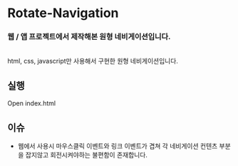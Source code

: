 # Rotate-Navigation

### 웹 / 앱 프로젝트에서 제작해본 원형 네비게이션입니다.
<br>
html, css, javascript만 사용해서 구현한 원형 네비게이션입니다.

## 실행

Open index.html

## 이슈
* 웹에서 사용시 마우스클릭 이벤트와 링크 이벤트가 겹쳐 각 네비게이션 컨텐츠 부분을 잡지않고 회전시켜야하는 불편함이 존재합니다.
